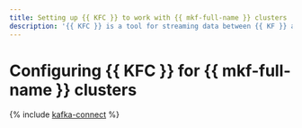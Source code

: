 ```yaml
---
title: Setting up {{ KFC }} to work with {{ mkf-full-name }} clusters
description: '{{ KFC }} is a tool for streaming data between {{ KF }} and other data stores.'
---
```


# Configuring {{ KFC }} for {{ mkf-full-name }} clusters

{% include [kafka-connect](../../_tutorials/dataplatform/mkf-kafka-connect.md) %}
